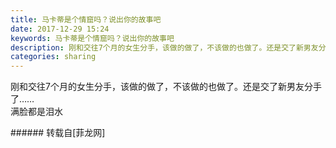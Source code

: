 ```yaml
---
title: 马卡蒂是个情窟吗？说出你的故事吧
date: 2017-12-29 15:24
keywords: 马卡蒂是个情窟吗？说出你的故事吧
description: 刚和交往7个月的女生分手，该做的做了，不该做的也做了。还是交了新男友分手了……满脸都是泪水
categories: sharing
---
```

<td class="t_f" id="postmessage_1063909">

刚和交往7个月的女生分手，该做的做了，不该做的也做了。还是交了新男友分手了……<br/>
满脸都是泪水<br/>
</td>
###### 转载自[菲龙网]